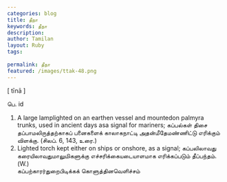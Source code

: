 ```yaml
---
categories: blog
title: தீநா
keywords: தீநா
description: 
author: Tamilan
layout: Ruby
tags: 
 
permalink: தீநா
featured: /images/ttak-48.png
---
```

  
[ tīnā ]  
  
பெ. id  
1. A large lamplighted on an earthen vessel and mountedon palmyra trunks, used in ancient days asa signal for mariners; கப்பல்கள் திசை தப்பாமலிருத்தற்காகப் பனைகளைக் காலாகநாட்டி அதன்மீதேமண்ணிட்டு எரிக்கும் விளக்கு. (சிலப். 6, 143, உரை.)  
2. Lighted torch kept either on ships or onshore, as a signal; கப்பலிலாவது கரையிலாவதுமாலுமிகளுக்கு எச்சரிக்கையடையாளமாக எரிக்கப்படும் தீப்பந்தம். (W.)  
கப்பற்காரர்துறைபிடிக்கக் கொளுத்தினவெளிச்சம்